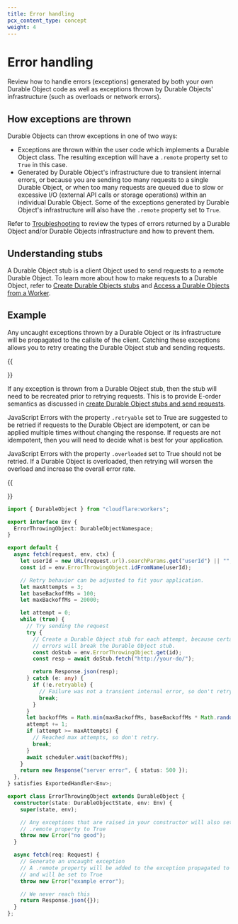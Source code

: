 ```yaml
---
title: Error handling
pcx_content_type: concept
weight: 4
---
```


# Error handling

Review how to handle errors (exceptions) generated by both your own Durable Object code as well as exceptions thrown by Durable Objects' infrastructure (such as overloads or network errors).

## How exceptions are thrown

Durable Objects can throw exceptions in one of two ways:

- Exceptions are thrown within the user code which implements a Durable Object class. The resulting exception will have a `.remote` property set to `True` in this case.
- Generated by Durable Object's infrastructure due to transient internal errors, or because you are sending too many requests to a single Durable Object, or when too many requests are queued due to slow or excessive I/O (external API calls or storage operations) within an individual Durable Object. Some of the exceptions generated by Durable Object's infrastructure will also have the `.remote` property set to `True`.

Refer to [Troubleshooting](/durable-objects/observability/troubleshooting/) to review the types of errors returned by a Durable Object and/or Durable Objects infrastructure and how to prevent them.

## Understanding stubs

A Durable Object stub is a client Object used to send requests to a remote Durable Object. To learn more about how to make requests to a Durable Object, refer to [Create Durable Objects stubs](/durable-objects/best-practices/create-durable-object-stubs-and-send-requests/) and [Access a Durable Objects from a Worker](/durable-objects/best-practices/access-durable-objects-from-a-worker/).

## Example

Any uncaught exceptions thrown by a Durable Object or its infrastructure will be propagated to the callsite of the client. Catching these exceptions allows you to retry creating the Durable Object stub and sending requests.

{{<Aside type="note" header="Durable Object stubs">}}

If any exception is thrown from a Durable Object stub, then the stub will need to be recreated prior to retrying requests. This is to provide E-order semantics as discussed in [create Durable Object stubs and send requests](/durable-objects/best-practices/create-durable-object-stubs-and-send-requests/#create-durable-object-stubs-and-send-requests).

JavaScript Errors with the property `.retryable` set to True are suggested to be retried if requests to the Durable Object are idempotent, or can be applied multiple times without changing the response. If requests are not idempotent, then you will need to decide what is best for your application.

JavaScript Errors with the property `.overloaded` set to True should not be retried. If a Durable Object is overloaded, then retrying will worsen the overload and increase the overall error rate.

{{</Aside>}}

```ts
import { DurableObject } from "cloudflare:workers";

export interface Env {
  ErrorThrowingObject: DurableObjectNamespace;
}

export default {
  async fetch(request, env, ctx) {
    let userId = new URL(request.url).searchParams.get("userId") || "";
    const id = env.ErrorThrowingObject.idFromName(userId);

    // Retry behavior can be adjusted to fit your application.
    let maxAttempts = 3;
    let baseBackoffMs = 100;
    let maxBackoffMs = 20000;

    let attempt = 0;
    while (true) {
      // Try sending the request
      try {
        // Create a Durable Object stub for each attempt, because certain types of
        // errors will break the Durable Object stub.
        const doStub = env.ErrorThrowingObject.get(id);
        const resp = await doStub.fetch("http://your-do/");

        return Response.json(resp);
      } catch (e: any) {
        if (!e.retryable) {
          // Failure was not a transient internal error, so don't retry.
          break;
        }
      }
      let backoffMs = Math.min(maxBackoffMs, baseBackoffMs * Math.random() * Math.pow(2, attempt));
      attempt += 1;
      if (attempt >= maxAttempts) {
        // Reached max attempts, so don't retry.
        break;
      }
      await scheduler.wait(backoffMs);
    }
    return new Response("server error", { status: 500 });
  },
} satisfies ExportedHandler<Env>;

export class ErrorThrowingObject extends DurableObject {
  constructor(state: DurableObjectState, env: Env) {
    super(state, env);

    // Any exceptions that are raised in your constructor will also set the
    // .remote property to True
    throw new Error("no good");
  }

  async fetch(req: Request) {
    // Generate an uncaught exception
    // A .remote property will be added to the exception propagated to the caller
    // and will be set to True
    throw new Error("example error");

    // We never reach this
    return Response.json({});
  }
};
```
